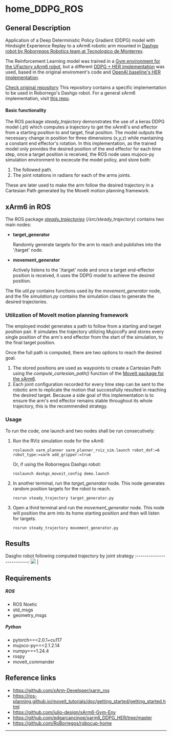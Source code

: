 # home_DDPG_ROS

## General Description
Application of a Deep Deterministic Policy Gradient (DDPG) model with Hindsight Experience Replay to a xArm6 robotic arm mounted in [Dashgo robot by Roborregos Robotics team at Tecnologico de Monterrey](https://github.com/RoBorregos/robocup-home).

The Reinforcement Learning model was trained in a [Gym environment for the UFactory xArm6 robot](https://github.com/julio-design/xArm6-Gym-Env), 
but a different [DDPG + HER implementation](https://github.com/edgarcancinoe/xarm6_DDPG_HER) was used, based in the original enviroment's code and [OpenAI baseline's HER implementation](https://github.com/openai/baselines/tree/master/baselines/her).

<ins>Check original repository</ins>
This repository contains a specific implementation to be used in Roborrego's Dashgo robot. For a general xArm6 implementation, visit [this repo](https://https://github.com/edgarcancinoe/xArm6_DDPG_ROS).

#### Basic functionality
The ROS package _steady_trajectory_ demonstrates the use of a keras DDPG model (.pt) which computes a trajectory to get the xArm6's end effector from a starting position to and target, final position. The model outputs the necessary change in position for three dimensions (x,y,z) while mantaining a constant end effector's rotation.
In this implementation, as the trained model only provides the desired position of the end effector for each time step, once a target position is received, the ROS node uses mujoco-py simulation environment to excecute the model policy, and store both:
1. The followed path.
2. The joint rotations in radians for each of the arms joints.

These are later used to make the arm follow the desired trajectory in a Cartesian Path generated by the MoveIt motion planning framework.

## xArm6 in ROS

The ROS package [*steady_trajectories*](https://github.com/edgarcancinoe/xArm6_DDPG_ROS/tree/master/src/steady_trajectory) (_/src/steady_trajectory_) contains two main nodes:
- **target_generator**
  
  Randomly generate targets for the arm to reach and publishes into the '/target' node.
- **movement_generator**

  Actively listens to the '/target' node and once a target end-effector position is received, it uses the DDPG model to achieve the desired position.

The file _util.py_ contains functions used by the _movement_generator_ node, and the file _simulation.py_ contains the simulation class to generate the desired trajectories.

### Utilization of MoveIt motion planning framework
The employed model generates a path to follow from a starting and target position pair. It simulates the trajectory utilizing MujocoPy and stores every single position of the arm's
end effector from the start of the simulation, to the final target position.

Once the full path is computed, there are two options to reach the desired goal.
1. The stored positions are used as waypoints to create a Cartesian Path using the *compute_cartesian_path()* function of the [MoveIt package for the xArm6](https://github.com/xArm-Developer/xarm_ros). 
2. Each joint configuration recorded for every time step can be sent to the robotic arm to replicate the motion that successfully resulted in reaching the desired target. Because a side goal of this implementation is to ensure the arm's end effector remains stable throughout its whole trajectory, this is the recommended strategy.
   
### Usage
To run the code, one launch and two nodes shall be run consecutively:
1. Run the RViz simulation node for the xAm6:
   ```
   roslaunch xarm_planner xarm_planner_rviz_sim.launch robot_dof:=6 robot_type:=xarm add_gripper:=true
   ```
   Or, if using the Roborregos Dashgo robot:
   ```
   roslaunch dashgo_moveit_config demo.launch
   ```
3. In another terminal, run the _target_generator_ node. This node generates random position targets for the robot to reach.
   ```
   rosrun steady_trajectory target_generator.py
   ```
4. Open a third terminal and run the _movement_generator_ node. This node will position the arm into its home starting position and then will listen for targets.
   ```
   rosrun steady_trajectory movement_generator.py
   ```

## Results

Dasgho robot following computed trajectory by joint strategy
:-------------------------:
![](https://github.com/edgarcancinoe/home_DDPG_ROS/blob/main/home_DDPG_ROS_results.gif) |


## Requirements
##### ROS
- ROS Noetic
- std_msgs
- geometry_msgs
  
##### Python
- pytorch===2.0.1+cu117
- mujoco-py===2.1.2.14
- numpy===1.24.4
- rospy
- moveit_commander

## Reference links
- https://github.com/xArm-Developer/xarm_ros
- https://ros-planning.github.io/moveit_tutorials/doc/getting_started/getting_started.html
- https://github.com/julio-design/xArm6-Gym-Env
- https://github.com/edgarcancinoe/xarm6_DDPG_HER/tree/master
- https://github.com/RoBorregos/robocup-home
---
